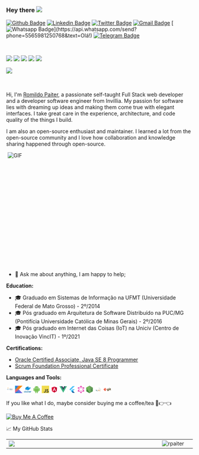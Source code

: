 ### Hey there <img src="https://media.giphy.com/media/hvRJCLFzcasrR4ia7z/giphy.gif" width="25px">

[![Github Badge](https://img.shields.io/badge/-Github-000?style=flat-square&logo=Github&logoColor=white&link=https://github.com/rpaiter)](https://github.com/rpaiter)
[![Linkedin Badge](https://img.shields.io/badge/-LinkedIn-blue?style=flat-square&logo=Linkedin&logoColor=white&link=https://www.linkedin.com/in/romildopaiter)](https://www.linkedin.com/in/romildopaiter/)
[![Twitter Badge](https://img.shields.io/badge/-Twitter-blue?style=flat-square&logo=Twitter&logoColor=white&link=/)](https://twitter.com/romildopaiter/)
[![Gmail Badge](https://img.shields.io/badge/-Gmail-c14438?style=flat-square&logo=Gmail&logoColor=white&link=mailto:romildopaiter@gmail.com)](mailto:romildopaiter@gmail.com/)
[![Whatsapp Badge](https://img.shields.io/badge/-Whatsapp-4CA143?style=flat-square&labelColor=4CA143&logo=whatsapp&logoColor=white&link=https://api.whatsapp.com/send?phone=5565981250768&text=Olá!)](https://api.whatsapp.com/send?phone=5565981250768&text=Olá!)
[![Telegram Badge](https://img.shields.io/badge/-Telegram-1ca0f1?style=flat-square&labelColor=1ca0f1&logo=telegram&logoColor=white&link=https://t.me/rjpaiter)](https://t.me/rjpaiter)

<br/>

<p>
 <img src="http://views.whatilearened.today/views/github/rpaiter/views.svg"/> 
 <img src="https://img.shields.io/badge/Front End-Angular-f55247"/>
 <img src="https://img.shields.io/badge/Back End-Java-f55247"/>
 <a href="https://github.com/rpaiter/"><img src="https://img.shields.io/github/followers/rpaiter?color=%234CC61E&label=GitHub%20Followers%20%3A"/></a>
 <a href="https://github.com/rpaiter?tab=repositories"><img src="https://badges.frapsoft.com/os/v2/open-source.svg?v=103"/></a>
</p>

![](https://visitor-badge.glitch.me/badge?page_id=rpaiter.rpaiter)

<br />

Hi, I'm [Romildo Paiter](https://semsite.tech/), a passionate self-taught Full Stack web developer and a developer software engineer from Invillia. My passion for software lies with dreaming up ideas and making them come true with elegant interfaces. I take great care in the experience, architecture, and code quality of the things I build.

I am also an open-source enthusiast and maintainer. I learned a lot from the open-source community and I love how collaboration and knowledge sharing happened through open-source.


  <img align="right" alt="GIF" src="https://github.com/abhisheknaiidu/abhisheknaiidu/blob/master/code.gif?raw=true" width="500" height="320" />
  
- 💬 Ask me about anything, I am happy to help;

**Education:**  
- 🎓 Graduado em Sistemas de Informação na UFMT (Universidade Federal de Mato Grosso) - 2º/2014
- 🎓 Pós graduado em Arquitetura de Software Distribuído na PUC/MG (Pontifícia Universidade Católica de Minas Gerais) - 2º/2016
- 🎓 Pós graduado em Internet das Coisas (IoT) na Uniciv (Centro de Inovação VincIT) - 1º/2021


**Certifications:** 

- [Oracle Certified Associate, Java SE 8 Programmer](https://www.youracclaim.com/badges/18629a0e-6e10-4441-9607-24fce86c2390/linked_in_profile)
- [Scrum Foundation Professional Certificate](https://www.youracclaim.com/badges/773bbd66-cb42-4f4e-85b1-70723cf50f7c?source=linked_in_profile)

**Languages and Tools:**  

<code><img height="20" src="https://raw.githubusercontent.com/github/explore/80688e429a7d4ef2fca1e82350fe8e3517d3494d/topics/java/java.png"></code>
<code><img height="20" src="https://raw.githubusercontent.com/github/explore/80688e429a7d4ef2fca1e82350fe8e3517d3494d/topics/kotlin/kotlin.png"></code>
<code><img height="20" src="https://raw.githubusercontent.com/github/explore/80688e429a7d4ef2fca1e82350fe8e3517d3494d/topics/docker/docker.png"></code>
<code><img height="20" src="https://raw.githubusercontent.com/github/explore/80688e429a7d4ef2fca1e82350fe8e3517d3494d/topics/android/android.png"></code>
<code><img height="20" src="https://raw.githubusercontent.com/github/explore/80688e429a7d4ef2fca1e82350fe8e3517d3494d/topics/javascript/javascript.png"></code>
<code><img height="20" src="https://raw.githubusercontent.com/github/explore/80688e429a7d4ef2fca1e82350fe8e3517d3494d/topics/angular/angular.png"></code>
<code><img height="20" src="https://raw.githubusercontent.com/github/explore/80688e429a7d4ef2fca1e82350fe8e3517d3494d/topics/vue/vue.png"></code>
<code><img height="20" src="https://raw.githubusercontent.com/github/explore/80688e429a7d4ef2fca1e82350fe8e3517d3494d/topics/flutter/flutter.png"></code>
<code><img height="20" src="https://raw.githubusercontent.com/github/explore/5c058a388828bb5fde0bcafd4bc867b5bb3f26f3/topics/graphql/graphql.png"></code>
<code><img height="20" src="https://raw.githubusercontent.com/github/explore/80688e429a7d4ef2fca1e82350fe8e3517d3494d/topics/nodejs/nodejs.png"></code>
<code><img height="20" src="https://raw.githubusercontent.com/github/explore/80688e429a7d4ef2fca1e82350fe8e3517d3494d/topics/mysql/mysql.png"></code>
<code><img height="20" src="https://raw.githubusercontent.com/github/explore/80688e429a7d4ef2fca1e82350fe8e3517d3494d/topics/git/git.png"></code>


If you like what I do, maybe consider buying me a coffee/tea 🥺👉👈

<a href="https://www.buymeacoffee.com/rpaiter" target="_blank"><img src="https://cdn.buymeacoffee.com/buttons/v2/default-red.png" alt="Buy Me A Coffee" width="150" ></a>

📈 My GitHub Stats

 <center>	
  <table>	
    <tr>	
        <td><img width="400px" align="left" src="https://github-readme-stats.vercel.app/api/top-langs/?username=rpaiter&hide=html&layout=compact" /></td>	
        <td><img width="495px" align="left" src="https://github-readme-stats.vercel.app/api?username=rpaiter&show_icons=true&theme=gotham" alt="rpaiter" /></td>	
    </tr>   	
  </table>	
</center>	



